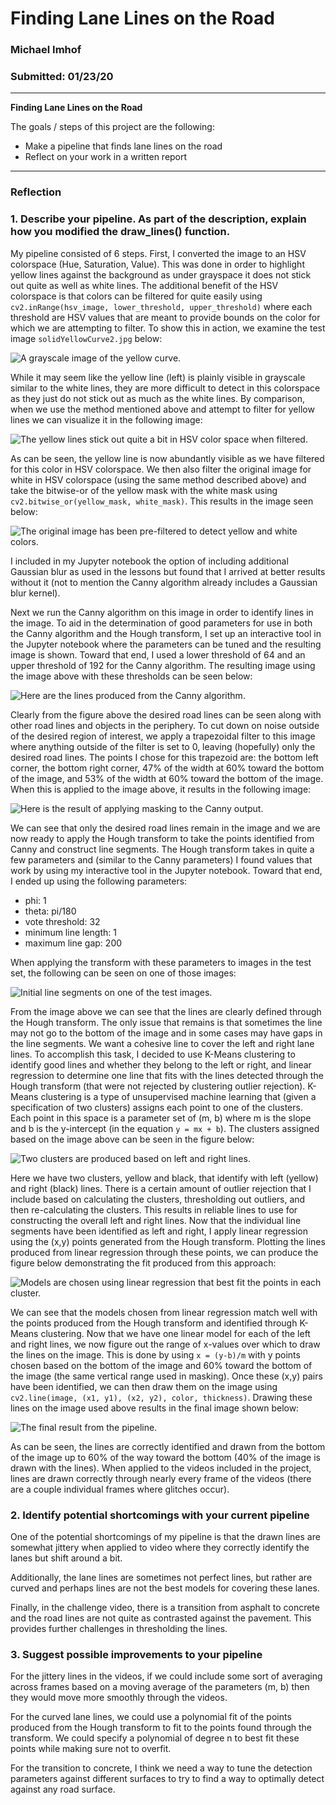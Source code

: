 # **Finding Lane Lines on the Road** 

### Michael Imhof
### Submitted: 01/23/20

---

**Finding Lane Lines on the Road**

The goals / steps of this project are the following:
* Make a pipeline that finds lane lines on the road
* Reflect on your work in a written report


[//]: # (Image References)

[gray_image]: ./writeup_media/gray_image.png "Grayscale"
[yellow_mask]: ./writeup_media/yellow_mask.png "Yellow mask"
[combined_mask]: ./writeup_media/combined_mask.png "Combined mask"
[canny_output]: ./writeup_media/canny_output.png "Canny output"
[canny_with_roi]: ./writeup_media/canny_with_roi.png "Canny with roi"
[initial_lines]: ./writeup_media/initial_lines.png "Initial lines"
[kmeans_clustering]: ./writeup_media/kmeans_clustering.png "KMeans clustering"
[linear_fit]: ./writeup_media/linear_fit.png "Linear fit"
[final_lines]: ./writeup_media/final_lines.png "Final lines"

---

### Reflection

### 1. Describe your pipeline. As part of the description, explain how you modified the draw_lines() function.

My pipeline consisted of 6 steps. First, I converted the image to an HSV colorspace (Hue, Saturation, Value). 
This was done in order to highlight yellow lines against the background as under grayspace it does not stick out quite 
as well as white lines. The additional benefit of the HSV colorspace is that colors can be filtered for quite easily 
using `cv2.inRange(hsv_image, lower_threshold, upper_threshold)` where each threshold are HSV values that are meant to 
provide bounds on the color for which we are attempting to filter. To show this in action, we examine the test image
`solidYellowCurve2.jpg` below:

![A grayscale image of the yellow curve.][gray_image]

While it may seem like the yellow line (left) is plainly visible in grayscale similar to the white lines, they are
more difficult to detect in this colorspace as they just do not stick out as much as the white lines. By comparison,
when we use the method mentioned above and attempt to filter for yellow lines we can visualize it in the following
image:

![The yellow lines stick out quite a bit in HSV color space when filtered.][yellow_mask]

As can be seen, the yellow line is now abundantly visible as we have filtered for this color in HSV colorspace.
We then also filter the original image for white in HSV colorspace (using the same method described above) and take
the bitwise-or of the yellow mask with the white mask using `cv2.bitwise_or(yellow_mask, white_mask)`. This results
in the image seen below:

![The original image has been pre-filtered to detect yellow and white colors.][combined_mask]

I included in my Jupyter notebook the option of including additional Gaussian blur as used in the lessons but found
that I arrived at better results without it (not to mention the Canny algorithm already includes a Gaussian blur 
kernel).

Next we run the Canny algorithm on this image in order to identify lines in the image. To aid in the determination
of good parameters for use in both the Canny algorithm and the Hough transform, I set up an interactive tool in
the Jupyter notebook where the parameters can be tuned and the resulting image is shown. Toward that end, I used
a lower threshold of 64 and an upper threshold of 192 for the Canny algorithm. The resulting image using the image
above with these thresholds can be seen below:

![Here are the lines produced from the Canny algorithm.][canny_output]

Clearly from the figure above the desired road lines can be seen along with other road lines and objects in the 
periphery. To cut down on noise outside of the desired region of interest, we apply a trapezoidal filter to this
image where anything outside of the filter is set to 0, leaving (hopefully) only the desired road lines. The points
I chose for this trapezoid are: the bottom left corner, the bottom right corner, 47% of the width at 60% toward the
bottom of the image, and 53% of the width at 60% toward the bottom of the image. When this is applied to the image
above, it results in the following image:

![Here is the result of applying masking to the Canny output.][canny_with_roi]

We can see that only the desired road lines remain in the image and we are now ready to apply the Hough transform
to take the points identified from Canny and construct line segments. The Hough transform takes in quite a few
parameters and (similar to the Canny parameters) I found values that work by using my interactive tool in the 
Jupyter notebook. Toward that end, I ended up using the following parameters:

- phi: 1
- theta: pi/180
- vote threshold: 32
- minimum line length: 1
- maximum line gap: 200

When applying the transform with these parameters to images in the test set, the following can be seen on one of those
images:

![Initial line segments on one of the test images.][initial_lines]

From the image above we can see that the lines are clearly defined through the Hough transform. The only issue that
remains is that sometimes the line may not go to the bottom of the image and in some cases may have gaps in the line
segments. We want a cohesive line to cover the left and right lane lines. To accomplish this task, I decided to use
K-Means clustering to identify good lines and whether they belong to the left or right, and linear regression to 
determine one line that fits with the lines detected through the Hough transform (that were not rejected by clustering
outlier rejection). K-Means clustering is a type of unsupervised machine learning that (given a specification of two
clusters) assigns each point to one of the clusters. Each point in this space is a parameter set of (m, b) where m
is the slope and b is the y-intercept (in the equation `y = mx + b`). The clusters assigned based on the image above
can be seen in the figure below:

![Two clusters are produced based on left and right lines.][kmeans_clustering]

Here we have two clusters, yellow and black, that identify with left (yellow) and right (black) lines. There is
a certain amount of outlier rejection that I include based on calculating the clusters, thresholding out outliers, 
and then re-calculating the clusters. This results in reliable lines to use for constructing the overall left and
right lines. Now that the individual line segments have been identified as left and right, I apply linear regression
using the (x,y) points generated from the Hough transform. Plotting the lines produced from linear regression through
these points, we can produce the figure below demonstrating the fit produced from this approach:

![Models are chosen using linear regression that best fit the points in each cluster.][linear_fit]

We can see that the models chosen from linear regression match well with the points produced from the Hough
transform and identified through K-Means clustering. Now that we have one linear model for each of the left
and right lines, we now figure out the range of x-values over which to draw the lines on the image. This is done
by using `x = (y-b)/m` with y points chosen based on the bottom of the image and 60% toward the bottom of the image
(the same vertical range used in masking). Once these (x,y) pairs have been identified, we can then draw them
on the image using `cv2.line(image, (x1, y1), (x2, y2), color, thickness)`. Drawing these lines on the image used
above results in the final image shown below:

![The final result from the pipeline.][final_lines]

As can be seen, the lines are correctly identified and drawn from the bottom of the image up to 60% of the way
toward the bottom (40% of the image is drawn with the lines). When applied to the videos included in the project,
lines are drawn correctly through nearly every frame of the videos (there are a couple individual frames where
glitches occur).

### 2. Identify potential shortcomings with your current pipeline

One of the potential shortcomings of my pipeline is that the drawn lines are somewhat jittery when applied to
video where they correctly identify the lanes but shift around a bit. 

Additionally, the lane lines are sometimes not perfect lines, but rather are curved and perhaps lines are not the
best models for covering these lanes. 

Finally, in the challenge video, there is a transition from asphalt to concrete and the road lines are not quite
as contrasted against the pavement. This provides further challenges in thresholding the lines.

### 3. Suggest possible improvements to your pipeline

For the jittery lines in the videos, if we could include some sort of averaging across frames based on a moving
average of the parameters (m, b) then they would move more smoothly through the videos.

For the curved lane lines, we could use a polynomial fit of the points produced from the Hough transform to fit to 
the points found through the transform. We could specify a polynomial of degree n to best fit these points while
making sure not to overfit. 

For the transition to concrete, I think we need a way to tune the detection parameters against different surfaces
to try to find a way to optimally detect against any road surface.